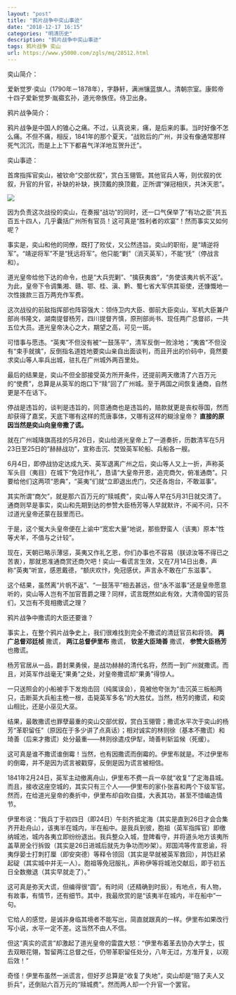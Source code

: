 ```yaml
---
layout: "post"
title: "鸦片战争中奕山事迹"
date: "2018-12-17 16:15"
categories: "明清历史"
description: "鸦片战争中奕山事迹"
tags: 鸦片战争 奕山
url: https://www.y5000.com/zgls/mq/28512.html
---
```






奕山简介：

爱新觉罗·奕山（1790年－1878年），字静轩，满洲镶蓝旗人。清朝宗室。康熙帝十四子爱新觉罗·胤禵玄孙，道光帝族侄。侍卫出身。

鸦片战争简介：

鸦片战争是中国人的锥心之痛。不过，认真说来，痛，是后来的事。当时好像不怎么痛。不但不痛，相反，1841年的那个夏天，“战败后的广州，并没有像通常那样死气沉沉，而是上上下下都喜气洋洋地互贺升迁”。

奕山事迹：

首席指挥官奕山，被钦命“交部优叙”，赏白玉翎管。其他官兵人等，则优叙的优叙，升官的升官，补缺的补缺，换顶戴的换顶戴，正所谓“弹冠相庆，共沐天恩”。

![](https://img.y5000.com/uploads/allimg/180207/13-1P20GG944531.jpg)

因为负责这次战役的奕山，在奏报“战功”的同时，还一口气保举了“有功之臣”共五百五十四人，几乎囊括广州所有官员！这可真是“胜利者的欢宴”！然而事实又如何呢？

事实是，奕山和他的同僚，既打了败仗，又公然违旨。奕山的职衔，是“靖逆将军”。“靖逆将军”不是“抚远将军”。他只能“剿”（消灭英军），不能“抚”（停战言和）。

道光皇帝给他下达的命令，也是“大兵兜剿”、“擒获夷酋”，“务使该夷片帆不返”。为此，皇帝下令调集湘、赣、鄂、桂、滇、黔、蜀七省大军供其驱使，还慷慨地一次性拨款三百万两充作军费。

这次战役的前敌指挥部也阵容强大：领侍卫内大臣、御前大臣奕山，军机大臣兼户部尚书隆文，湖南提督杨芳，四川提督齐慎，原刑部尚书、现任两广总督祁，一共五位大员。道光皇帝决心之大，期望之高，可见一斑。

可惜事与愿违。“英夷”不但没有被“一鼓荡平”，清军反倒一败涂地；“夷酋”不但没有“束手就擒”，反倒指名道姓地要奕山亲自出面谈判，而且开出的价码中，竟然要求奕山等人率兵出城，驻扎在广州城外两百里处。

最后的结果是，奕山不但全部接受英方所开条件，还提前两天缴清了六百万元的“使费”，总算是从英军的炮口下“赎”回了广州城。至于两国之间恢复通商，自然更是不在话下。

停战是违旨的，谈判是违旨的，同意通商也是违旨的，赔款就更是丧权辱国，然而却获得了嘉奖，天底下哪有这样的荒唐事体，又哪有这样的糊涂皇帝？
**直接的原因当然是奕山向皇帝撒了谎。**

就在广州城降旗高挂的5月26日，奕山给道光皇帝上了一道奏折，历数清军在5月23日至25日的“赫赫战功”，宣称击沉、焚毁英军轮船、兵船各一艘。

6月4日，即停战协定达成九天、英军退离广州之后，奕山等人又上一折，声称英军头目（夷目）在城下“免冠作礼”，恳请“大皇帝开恩，追完商欠，俯准通商”。只要给他们这两项“恩典”，“英夷”们就“立即退出虎门，交还各炮台，不敢滋事”。

其实所谓“商欠”，就是那六百万元的“赎城费”，奕山等人早在5月31日就交清了。通商则早是事实，奕山和先期到达的参赞大臣杨芳等人早就默许，不闻不问，只不过道光皇帝还蒙在鼓里而已。

于是，这个冤大头皇帝便在上谕中“宽宏大量”地说，那些野蛮人（该夷）原本“性等犬羊，不值与之计较”。

现在，天朝已略示薄惩，英夷又作礼乞恩，你们办事也不容易（朕谅汝等不得已之苦衷），那就恩准通商赏还商欠吧！奕山一看谎言生效，又在7月14日出奏，声称“英夷”听宣，感恩戴德，“额庆欢忭，免冠感伏，声言永不敢在广东滋事”。

这个结果，虽然离“片帆不返”、“一鼓荡平”相去甚远，但“永不滋事”还是皇帝愿意听的，奕山等人岂有不加官晋爵之理？同样，谎言既然如此有效，大清帝国的官员们，又岂有不竞相撒谎之理？

鸦片战争中撒谎的大臣还要谁？

事实上，在整个鸦片战争史上，我们很难找到完全不撒谎的清廷官员和将领。 **两广总督邓廷桢** 撒谎， **两江总督伊里布** 撒谎， **钦差大臣琦善**
撒谎， **参赞大臣杨芳** 也撒谎。

杨芳官居从一品，爵封果勇侯，是战功赫赫的清代名将，然而一到广州就撒谎。而且，对英军作战毫无“果勇”之处，对皇帝撒谎却“果勇”得惊人。

一只送照会的小船被手下发炮击回（纯属误会），竟被他夸张为“击沉英三板船两只，击断英大兵船主桅一根，击毙英军多名”的大胜仗。当然，杨芳的撒谎，和奕山相比，还是小巫见大巫。

结果，最敢撒谎也罪孽最重的奕山交部优叙，赏白玉翎管；撒谎水平次于奕山的杨芳“革职留任”（原因在于多少讲了点真话）；相对诚实的林则徐（基本不撒谎）和琦善（后来才撒谎）处分最重——林则徐遣戍伊犁，琦善判斩监候（死缓）。

这可真是谁不撒谎谁倒霉！当然，也有因撒谎而倒霉的。伊里布就是。不过伊里布的倒霉，并不是因为谎言被戳穿，反倒是因为谎言被相信。

1841年2月24日，英军主动撤离舟山，伊里布不费一兵一卒就“收复”了定海县城。而且，接收这座空城的，其实只有三个人——伊里布的家仆张喜和两个下级军官。然而，在给道光皇帝的奏折中，伊里布却自吹自擂，大表其功，甚至不惜编造情节。

伊里布说：“我兵丁于初四日（即24日）午刻齐抵定海（其实是直到26日才会合集齐开赴舟山），该夷半在城内，半在船中。是我兵到彼，胞祖（英军指挥官）即缴纳城池，城内各夷立即纷纷退出。我兵整众入城，登陴看守，并将道头地方该夷所盖草房全行拆毁（其实是26日进城后就先为争功而吵架）。郑国鸿等传宣恩谕，将夷俘晏士打刺打厘（即安突德）等释令领回（其实是早就被英军救回），并饬赶紧起碇（其实城中并无一人）。胞祖等免冠服礼，声称伊等将城池交献后，即于初五日全数撤退（其实早就走了）。”

这可真是弥天大谎，但编得很“圆”。有时间（还精确到时辰），有地点，有人物，有故事，有情节，还有细节。其中，我最欣赏的是“该夷半在城内，半在船中”一句。

它给人的感觉，是诚非身临其境者不能写出，简直就跟真的一样。伊里布如果改行写小说，水平一定不差。这当然不由人不信。

但这“真实的谎言”却激起了道光皇帝的雷霆大怒：“伊里布着革去协办大学士，拔去双眼花翎，暂留两江总督之任，仍带革职留任处分，八年无过，方准开复，以观后效！”

奇怪！伊里布虽然一派谎言，但好歹总算是“收复了失地”，奕山却是“赔了夫人又折兵”，还倒贴六百万元的“赎城费”。然而两人却一个升官一个罢官。
